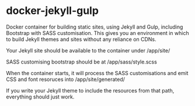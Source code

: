 docker-jekyll-gulp
==================

Docker container for building static sites, using Jekyll and Gulp,
including Bootstrap with SASS customisation. This gives you an
environment in which to build Jekyll themes and sites without any
reliance on CDNs.

Your Jekyll site should be available to the container under /app/site/

SASS customising bootstrap should be at /app/sass/style.scss

When the container starts, it will process the SASS customisations
and emit CSS and font resoruces into /app/site/generated/

If you write your Jekyll theme to include the resources from that
path, everything should just work.

